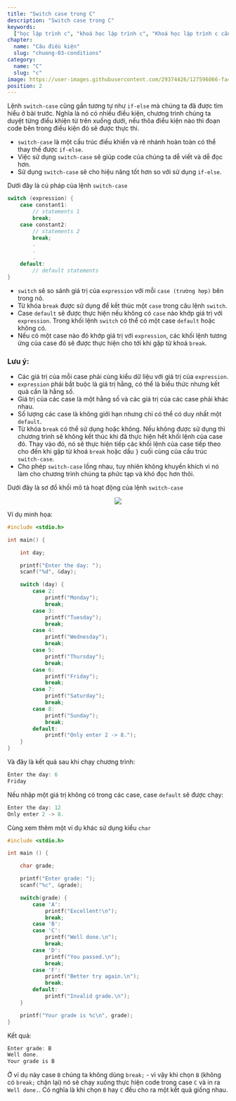 ```yaml
---
title: "Switch case trong C"
description: "Switch case trong C"
keywords:
  ["học lập trình c", "khoá học lập trình c", "Khoá học lập trình c căn bản"]
chapter:
  name: "Câu điều kiện"
  slug: "chuong-03-conditions"
category:
  name: "C"
  slug: "c"
image: https://user-images.githubusercontent.com/29374426/127596066-fa46df01-982f-4a72-b6d1-f7d8f5c5a9b3.png
position: 2
---
```


Lệnh `switch-case` cũng gần tương tự như `if-else` mà chúng ta đã được tìm hiểu ở bài trước. Nghĩa là nó có nhiều điều kiện, chương trình chúng ta duyệt từng điều khiện từ trên xuống dưới, nếu thõa điều kiện nào thì đoạn code bên trong điều kiện đó sẽ được thực thi.

- `switch-case` là một cấu trúc điều khiển và rẽ nhánh hoàn toàn có thể thay thế được `if-else`.
- Việc sử dụng `switch-case` sẽ giúp code của chúng ta dễ viết và dễ đọc hơn.
- Sử dụng `switch-case` sẽ cho hiệu năng tốt hơn so với sử dụng `if-else`.

Dưới đây là cú pháp của lệnh `switch-case`

```c
switch (expression) {
    case constant1:
        // statements 1
        break;
    case constant2:
        // statements 2
        break;
        .
        .
        .
    default:
        // default statements
}
```

- `switch` sẽ so sánh giá trị của `expression` với mỗi `case (trường hợp)` bên trong nó.
- Từ khóa `break` được sử dụng để kết thúc một `case` trong câu lệnh `switch`.
- Case `default` sẽ được thực hiện nếu không có `case` nào khớp giá trị với `expression`. Trong khối lệnh `switch` có thể có một case `default` hoặc không có.
- Nếu có một case nào đó khớp giá trị với `expression`, các khối lệnh tương ứng của case đó sẽ được thực hiện cho tới khi gặp từ khoá `break`.

### Lưu ý:

- Các giá trị của mỗi case phải cùng kiểu dữ liệu với giá trị của `expression`.
- `expression` phải bắt buộc là giá trị hằng, có thể là biểu thức nhưng kết quả cần là hằng số.
- Giá trị của các case là một hằng số và các giá trị của các case phải khác nhau.
- Số lượng các case là không giới hạn nhưng chỉ có thể có duy nhất một `default`.
- Từ khóa `break` có thể sử dụng hoặc không. Nếu không được sử dụng thì chương trình sẽ không kết thúc khi đã thực hiện hết khối lệnh của case đó. Thay vào đó, nó sẽ thực hiện tiếp các khối lệnh của case tiếp theo cho đến khi gặp từ khoá `break` hoặc dấu `}` cuối cùng của cấu trúc `switch-case`.
- Cho phép `switch-case` lồng nhau, tuy nhiên không khuyến khích vì nó làm cho chương trình chúng ta phức tạp và khó đọc hơn thôi.

Dưới đây là sơ đồ khối mô tả hoạt động của lệnh `switch-case`

<p align="center">
  <img src="https://github.com/AnestLearning/Course-C-Fundamentals/blob/master/Images/switch-case-in-c.jpg">
</p>

Ví dụ minh họa:

```c
#include <stdio.h>

int main() {

    int day;

    printf("Enter the day: ");
    scanf("%d", &day);

    switch (day) {
        case 2:
            printf("Monday");
            break;
        case 3:
            printf("Tuesday");
            break;
        case 4:
            printf("Wednesday");
            break;
        case 5:
            printf("Thursday");
            break;
        case 6:
            printf("Friday");
            break;
        case 7:
            printf("Saturday");
            break;
        case 8:
            printf("Sunday");
            break;
        default:
    	    printf("Only enter 2 -> 8.");
    }
}
```

Và đây là kết quả sau khi chạy chương trình:

```c
Enter the day: 6
Friday
```

Nếu nhập một giá trị không có trong các case, case `default` sẽ được chạy:

```c
Enter the day: 12
Only enter 2 -> 8.
```

Cùng xem thêm một ví dụ khác sử dụng kiểu `char`

```c
#include <stdio.h>

int main () {

    char grade;

    printf("Enter grade: ");
    scanf("%c", &grade);

    switch(grade) {
        case 'A':
            printf("Excellent!\n");
            break;
        case 'B':
        case 'C':
            printf("Well done.\n");
            break;
        case 'D':
            printf("You passed.\n");
            break;
        case 'F':
            printf("Better try again.\n");
            break;
        default:
            printf("Invalid grade.\n");
    }

    printf("Your grade is %c\n", grade);
}
```

Kết quả:

```c
Enter grade: B
Well done.
Your grade is B
```

Ở ví dụ này case `B` chúng ta không dùng `break;` - vì vậy khi chọn `B` (không có `break;` chặn lại) nó sẽ chạy xuống thực hiện code trong case `C` và in ra `Well done.`. Có nghĩa là khi chọn `B` hay `C` đều cho ra một kết quả giống nhau.
